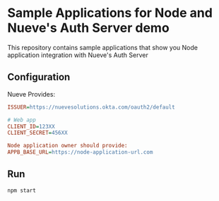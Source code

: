 # Sample Applications for Node and Nueve's Auth Server demo

This repository contains sample applications that show you Node application integration with Nueve's Auth Server

## Configuration
Nueve Provides:
```ini
ISSUER=https://nuevesolutions.okta.com/oauth2/default

# Web app
CLIENT_ID=123XX
CLIENT_SECRET=456XX

Node application owner should provide:
APPB_BASE_URL=https://node-application-url.com

```
## Run
```
npm start
```

